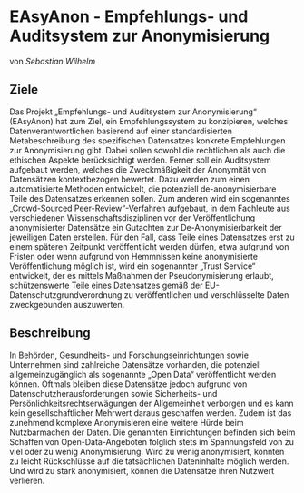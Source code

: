 # EAsyAnon - Empfehlungs- und Auditsystem zur Anonymisierung
von *Sebastian Wilhelm*

## Ziele
Das Projekt „Empfehlungs- und Auditsystem zur Anonymisierung“ (EAsyAnon) hat zum Ziel, ein Empfehlungssystem zu konzipieren, welches Datenverantwortlichen basierend auf einer standardisierten Metabeschreibung des spezifischen Datensatzes konkrete Empfehlungen zur Anonymisierung gibt. Dabei sollen sowohl die rechtlichen als auch die ethischen Aspekte berücksichtigt werden. Ferner soll ein Auditsystem aufgebaut werden, welches die Zweckmäßigkeit der Anonymität von Datensätzen kontextbezogen bewertet. Dazu werden zum einen automatisierte Methoden entwickelt, die potenziell de-anonymisierbare Teile des Datensatzes erkennen sollen. Zum anderen wird ein sogenanntes „Crowd-Sourced Peer-Review“-Verfahren aufgebaut, in dem Fachleute aus verschiedenen Wissenschaftsdisziplinen vor der Veröffentlichung anonymisierter Datensätze ein Gutachten zur De-Anonymisierbarkeit der jeweiligen Daten erstellen. Für den Fall, dass Teile eines Datensatzes erst zu einem späteren Zeitpunkt veröffentlicht werden dürfen, etwa aufgrund von Fristen oder wenn aufgrund von Hemmnissen keine anonymisierte Veröffentlichung möglich ist, wird ein sogenannter „Trust Service“ entwickelt, der es mittels Maßnahmen der Pseudonymisierung erlaubt, schützenswerte Teile eines Datensatzes gemäß der EU-Datenschutzgrundverordnung zu veröffentlichen und verschlüsselte Daten zweckgebunden auszuwerten.

## Beschreibung
In Behörden, Gesundheits- und Forschungseinrichtungen sowie Unternehmen sind zahlreiche Datensätze vorhanden, die potenziell allgemeinzugänglich als sogenannte „Open Data“ veröffentlicht werden können. Oftmals bleiben diese Datensätze jedoch aufgrund von Datenschutzherausforderungen sowie Sicherheits- und Persönlichkeitsrechtserwägungen der Allgemeinheit verborgen und es kann kein gesellschaftlicher Mehrwert daraus geschaffen werden. Zudem ist das zunehmend komplexe Anonymisieren eine weitere Hürde beim Nutzbarmachen der Daten. Die genannten Einrichtungen befinden sich beim Schaffen von Open-Data-Angeboten folglich stets im Spannungsfeld von zu viel oder zu wenig Anonymisierung. Wird zu wenig anonymisiert, könnten zu leicht Rückschlüsse auf die tatsächlichen Dateninhalte möglich werden. Und wird zu stark anonymisiert, können die Datensätze ihren Nutzwert verlieren.

